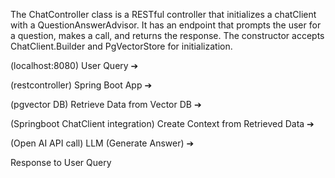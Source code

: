 The ChatController class is a RESTful controller that initializes a chatClient with a QuestionAnswerAdvisor. It has an endpoint that prompts the user for a question, makes a call, and returns the response. The constructor accepts ChatClient.Builder and PgVectorStore for initialization.



(localhost:8080)
User Query ➔ 

(restcontroller)
Spring Boot App ➔ 

(pgvector DB)
Retrieve Data from Vector DB ➔ 

(Springboot ChatClient integration)
Create Context from Retrieved Data ➔ 

(Open AI API call)
LLM (Generate Answer) ➔ 

Response to User Query
